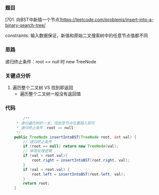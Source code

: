 ### 题目
[701. 向BST中新插一个节点]https://leetcode.com/problems/insert-into-a-binary-search-tree/

constraints: 输入数据保证，新值和原始二叉搜索树中的任意节点值都不同
### 思路
递归终止条件：root == null 时 new TreeNode

### 关键点分析

1. 遍历整个二叉树 VS 找到即返回
   * 遍历整个二叉树一般没有返回值



### 代码

```java
		/**
     * 递归遍历树的一支，找到空节点位置插入即可
     * 递归终止条件：root == null
     */
    public TreeNode insertIntoBST(TreeNode root, int val) {
        // 递归终止条件
        if (root == null) return new TreeNode(val);
        // 单层处理逻辑
        if (val > root.val){
            root.right = insertIntoBST(root.right, val);
        }
        if (val < root.val) {
            root.left = insertIntoBST(root.left, val);
        }
        return root;
    }
```

